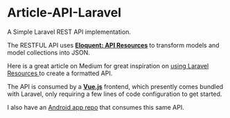 # Article-API-Laravel
A Simple Laravel REST API implementation. </br>

The RESTFUL API uses <b><a href="https://laravel.com/docs/5.8/eloquent-resources" target="_blank"> Eloquent: API Resources</a> </b> to transform models and model collections into JSON.</br>

Here is a great article on Medium for great inspiration on <a href="https://medium.com/@dinotedesco/using-laravel-5-5-resources-to-create-your-own-json-api-formatted-api-2c6af5e4d0e8" target="_blank"> using  Laravel Resources </a> to create a formatted API. 

The API is consumed by a <b><a href="https://vuejs.org/" target="_blank">Vue.js</a></b> frontend, which presently comes bundled with Laravel, only requiring a few lines of code configuration to get started. 

I also have an <a href="https://github.com/jaymoh/Blog-Article-Drafter" target="_blank">Android app repo</a> that consumes this same API. 
